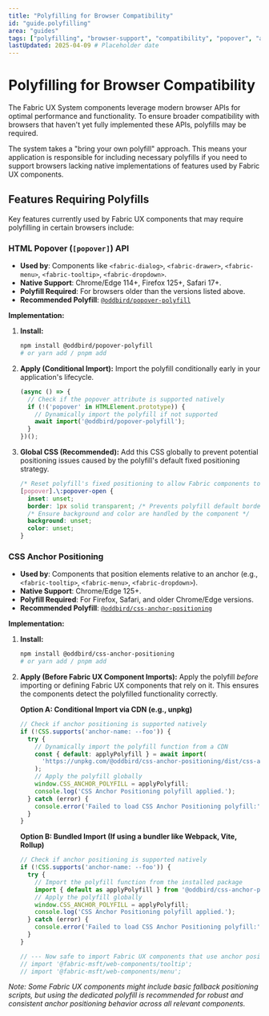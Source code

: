 ```yaml
---
title: "Polyfilling for Browser Compatibility"
id: "guide.polyfilling"
area: "guides"
tags: ["polyfilling", "browser-support", "compatibility", "popover", "anchor-positioning", "fabric-ux"]
lastUpdated: 2025-04-09 # Placeholder date
---
```


# Polyfilling for Browser Compatibility

<!-- BEGIN-SECTION: Overview -->
The Fabric UX System components leverage modern browser APIs for optimal performance and functionality. To ensure broader compatibility with browsers that haven't yet fully implemented these APIs, polyfills may be required.

The system takes a "bring your own polyfill" approach. This means your application is responsible for including necessary polyfills if you need to support browsers lacking native implementations of features used by Fabric UX components.
<!-- END-SECTION: Overview -->

## Features Requiring Polyfills

<!-- BEGIN-SECTION: Features Requiring Polyfills -->
Key features currently used by Fabric UX components that may require polyfilling in certain browsers include:

### HTML Popover (`[popover]`) API

- **Used by**: Components like `<fabric-dialog>`, `<fabric-drawer>`, `<fabric-menu>`, `<fabric-tooltip>`, `<fabric-dropdown>`.
- **Native Support**: Chrome/Edge 114+, Firefox 125+, Safari 17+.
- **Polyfill Required**: For browsers older than the versions listed above.
- **Recommended Polyfill**: [`@oddbird/popover-polyfill`](https://github.com/oddbird/popover-polyfill)

**Implementation:**

1.  **Install:**
    ```bash
    npm install @oddbird/popover-polyfill
    # or yarn add / pnpm add
    ```
2.  **Apply (Conditional Import):** Import the polyfill conditionally early in your application's lifecycle.
    ```javascript
    (async () => {
      // Check if the popover attribute is supported natively
      if (!('popover' in HTMLElement.prototype)) {
        // Dynamically import the polyfill if not supported
        await import('@oddbird/popover-polyfill');
      }
    })();
    ```
3.  **Global CSS (Recommended):** Add this CSS globally to prevent potential positioning issues caused by the polyfill's default fixed positioning strategy.
    ```css
    /* Reset polyfill's fixed positioning to allow Fabric components to manage position */
    [popover].\:popover-open {
      inset: unset;
      border: 1px solid transparent; /* Prevents polyfill default border */
      /* Ensure background and color are handled by the component */
      background: unset;
      color: unset;
    }
    ```

### CSS Anchor Positioning

- **Used by**: Components that position elements relative to an anchor (e.g., `<fabric-tooltip>`, `<fabric-menu>`, `<fabric-dropdown>`).
- **Native Support**: Chrome/Edge 125+.
- **Polyfill Required**: For Firefox, Safari, and older Chrome/Edge versions.
- **Recommended Polyfill**: [`@oddbird/css-anchor-positioning`](https://github.com/oddbird/css-anchor-positioning)

**Implementation:**

1.  **Install:**
    ```bash
    npm install @oddbird/css-anchor-positioning
    # or yarn add / pnpm add
    ```
2.  **Apply (Before Fabric UX Component Imports):** Apply the polyfill *before* importing or defining Fabric UX components that rely on it. This ensures the components detect the polyfilled functionality correctly.

    **Option A: Conditional Import via CDN (e.g., unpkg)**
    ```javascript
    // Check if anchor positioning is supported natively
    if (!CSS.supports('anchor-name: --foo')) {
      try {
        // Dynamically import the polyfill function from a CDN
        const { default: applyPolyfill } = await import(
          'https://unpkg.com/@oddbird/css-anchor-positioning/dist/css-anchor-positioning-fn.js'
        );
        // Apply the polyfill globally
        window.CSS_ANCHOR_POLYFILL = applyPolyfill;
        console.log('CSS Anchor Positioning polyfill applied.');
      } catch (error) {
        console.error('Failed to load CSS Anchor Positioning polyfill:', error);
      }
    }
    ```

    **Option B: Bundled Import (If using a bundler like Webpack, Vite, Rollup)**
    ```javascript
    // Check if anchor positioning is supported natively
    if (!CSS.supports('anchor-name: --foo')) {
      try {
        // Import the polyfill function from the installed package
        import { default as applyPolyfill } from '@oddbird/css-anchor-positioning/fn';
        // Apply the polyfill globally
        window.CSS_ANCHOR_POLYFILL = applyPolyfill;
        console.log('CSS Anchor Positioning polyfill applied.');
      } catch (error) {
        console.error('Failed to load CSS Anchor Positioning polyfill:', error);
      }
    }

    // --- Now safe to import Fabric UX components that use anchor positioning --- 
    // import '@fabric-msft/web-components/tooltip'; 
    // import '@fabric-msft/web-components/menu';
    ```

*Note: Some Fabric UX components might include basic fallback positioning scripts, but using the dedicated polyfill is recommended for robust and consistent anchor positioning behavior across all relevant components.*
<!-- END-SECTION: Features Requiring Polyfills -->

